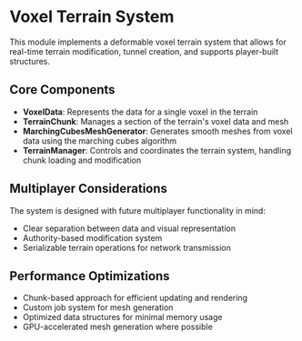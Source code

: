 # Voxel Terrain System

This module implements a deformable voxel terrain system that allows for real-time terrain modification, tunnel creation, and supports player-built structures.

## Core Components

- **VoxelData**: Represents the data for a single voxel in the terrain
- **TerrainChunk**: Manages a section of the terrain's voxel data and mesh
- **MarchingCubesMeshGenerator**: Generates smooth meshes from voxel data using the marching cubes algorithm
- **TerrainManager**: Controls and coordinates the terrain system, handling chunk loading and modification

## Multiplayer Considerations

The system is designed with future multiplayer functionality in mind:
- Clear separation between data and visual representation
- Authority-based modification system
- Serializable terrain operations for network transmission

## Performance Optimizations

- Chunk-based approach for efficient updating and rendering
- Custom job system for mesh generation
- Optimized data structures for minimal memory usage
- GPU-accelerated mesh generation where possible
